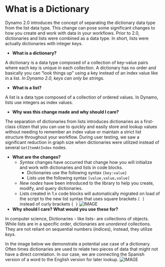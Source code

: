 # What is a Dictionary

Dynamo 2.0 introduces the concept of separating the dictionary data type from the list data type. This change can pose some significant changes to how you create and work with data in your workflows. Prior to 2.0, dictionaries and lists were combined as a data type. In short, lists were actually dictionaries with integer keys.

* **What is a dictionary?**

A dictionary is a data type composed of a collection of key-value pairs where each key is unique in each collection. A dictionary has no order and basically you can “look things up” using a key instead of an index value like in a list. _In Dynamo 2.0, keys can only be strings._

* **What is a list?**

A list is a data type composed of a collection of ordered values. In Dynamo, lists use integers as index values.

* **Why was this change made and why should I care?**

The separation of dictionaries from lists introduces dictionaries as a first-class citizen that you can use to quickly and easily store and lookup values without needing to remember an index value or maintain a strict list structure throughout your workflow. During user testing, we saw a significant reduction in graph size when dictionaries were utilized instead of several `GetItemAtIndex` nodes.

* **What are the changes?**
  * _Syntax_ changes have occurred that change how you will initialize and work with dictionaries and lists in code blocks.
    * Dictionaries use the following syntax `{key:value}`
    * Lists use the following syntax `[value,value,value]`
  * _New nodes_ have been introduced to the library to help you create, modify, and query dictionaries.
  * Lists created in 1.x code blocks will automatically migrated on load of the script to the new list syntax that uses square brackets `[ ]` instead of curly brackets `{ }` ![IMAGE](../../.gitbook/assets/DYN20\_Dictionary.png)
* **Why should I care? What would you use these for?**

In computer science, Dictionaries - like lists- are collections of objects. While lists are in a specific order, dictionaries are _unordered_ collections. They are not reliant on sequential numbers (indices), instead, they utilize _keys._

In the image below we demonstrate a potential use case of a dictionary. Often times dictionaries are used to relate two pieces of data that might not have a direct correlation. In our case, we are connecting the Spanish version of a word to the English version for later lookup. ![IMAGE](../../.gitbook/assets/9-1\_dictionaryExample.png)
